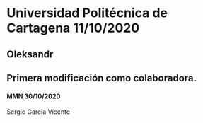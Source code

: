 # Universidad Politécnica de Cartagena 11/10/2020


## Oleksandr




## Primera modificación como colaboradora.
#### MMN 30/10/2020 

Sergio García Vicente

